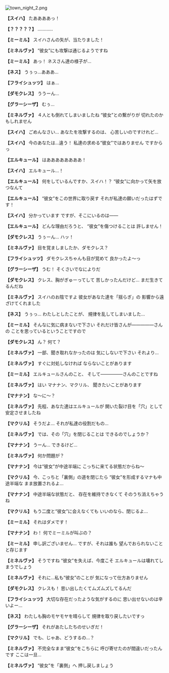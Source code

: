 
![town_night_2.png](../images/backgrounds/town_night_2.png)

**【スイハ】**
たああああっ！

**【？？？？？】**
…………

**【ミーミル】**
スイハさんの矢が、当たりました！

**【ミネルヴァ】**
“彼女”にも攻撃は通じるようですね

**【ミーミル】**
あっ！
ネスさん達の様子が…

**【ネス】**
うぅっ…あああ…

**【フライシュッツ】**
はぁ…

**【ダモクレス】**
ううーん…

**【グラーシーザ】**
むぅ…

**【ミネルヴァ】**
４人とも倒れてしまいましたね
“彼女”との繋がりが
切れたのかもしれません

**【スイハ】**
ごめんなさい…
あなたを攻撃するのは、
心苦しいのですけれど…

**【スイハ】**
今のあなたは…違う！
私達の求める“彼女”ではありません
ですからっ

**【エルキュール】**
はああああああああ！

**【スイハ】**
エルキュール…！

**【エルキュール】**
何をしているんですか、スイハ！？
“彼女”に向かって矢を放つなんて

**【エルキュール】**
“彼女”をこの世界に取り戻す
それが私達の願いだったはずです！

**【スイハ】**
分かっています
ですが、そこにいるのは――

**【エルキュール】**
どんな理由だろうと、
“彼女”を傷つけることは
許しません！

**【ダモクレス】**
うぅーん…
ハッ！

**【ミネルヴァ】**
目を覚ましましたか、ダモクレス？

**【フライシュッツ】**
ダモクレスちゃんも目が覚めて
良かったよ～っ

**【グラーシーザ】**
うむ！
そくさいでなによりだ

**【ダモクレス】**
クレス、胸がぎゅーってして
苦しかったんだけど…
まだ生きてるんだね

**【ミネルヴァ】**
スイハのお陰ですよ
彼女があなた達を「揺らぎ」の
影響から遠ざけてくれました

**【ネス】**
うぅっ…
わたしとしたことが、
規律を乱してしまいました…

**【ミーミル】**
そんなに気に病まないで下さい
それだけ皆さんが―――――さんの
ことを思っているということですので

**【ダモクレス】**
ん？
何て？

**【ミネルヴァ】**
一部、聞き取れなかったのは
気にしないで下さい
それより…

**【ミネルヴァ】**
すぐに対処しなければ
ならないことがあります

**【ミーミル】**
エルキュールさんのこと、
そして―――――さんのことですね

**【ミネルヴァ】**
はい
マナナン、マクリル、
聞きたいことがあります

**【マナナン】**
な～に～？

**【ミネルヴァ】**
先程、あなた達はエルキュールが
開いた裂け目を「穴」として
安定させましたね

**【マクリル】**
そうだよ…
それが私達の役割だもの…

**【ミネルヴァ】**
では、その「穴」を閉じることは
できるのでしょうか？

**【マナナン】**
うーん…
できるけど…

**【ミネルヴァ】**
何か問題が？

**【マナナン】**
今は“彼女”が中途半端に
こっちに来てる状態だからね～

**【マクリル】**
今、こっちと「裏側」の道を閉じたら
“彼女”を形成するマナも中途半端な
まま放置されるよ…

**【マナナン】**
中途半端な状態だと、
存在を維持できなくて
そのうち消えちゃうね

**【マクリル】**
もう二度と“彼女”に会えなくても
いいのなら、閉じるよ…

**【ミーミル】**
それはダメです！

**【マナナン】**
わ！
何でミーミルが叫ぶの？

**【ミーミル】**
申し訳ございません…
ですが、それは誰も
望んでおられないことと存じます

**【ミネルヴァ】**
そうですね
“彼女”を失えば、今度こそ
エルキュールは壊れてしまうでしょう

**【ミネルヴァ】**
それに…私も“彼女”のことが
気になって仕方ありません

**【ダモクレス】**
クレスも！
思い出したくてムズムズしてるんだ

**【フライシュッツ】**
大切な存在だったような気がするのに
思い出せないのは辛いよー…

**【ネス】**
わたしも胸のモヤモヤを晴らして
規律を取り戻したいですっ

**【グラーシーザ】**
それがあたしたちのせいぎだ！

**【マクリル】**
でも、じゃあ、どうするの…？

**【ミネルヴァ】**
不完全なまま“彼女”をこちらに
呼び寄せたのが間違いだったんです
ここは一旦…

**【ミネルヴァ】**
“彼女”を「裏側」へ
押し戻しましょう
